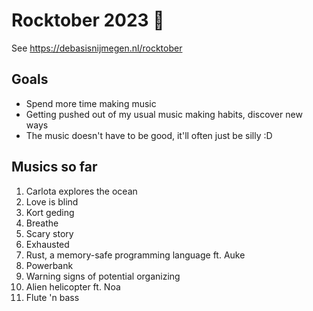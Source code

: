 # Rocktober 2023 🎸

See https://debasisnijmegen.nl/rocktober

## Goals

- Spend more time making music
- Getting pushed out of my usual music making habits, discover new ways
- The music doesn't have to be good, it'll often just be silly :D

## Musics so far

1. Carlota explores the ocean
2. Love is blind
3. Kort geding
4. Breathe
5. Scary story
6. Exhausted
7. Rust, a memory-safe programming language ft. Auke
8. Powerbank
9. Warning signs of potential organizing
10. Alien helicopter ft. Noa
11. Flute 'n bass
